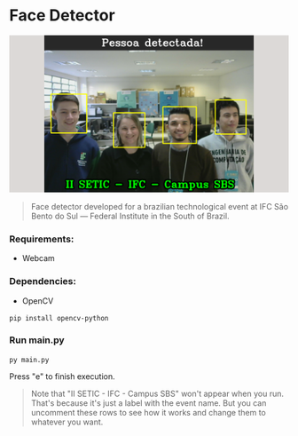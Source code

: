 # Face Detector

![1684263812331](image/README/1684263812331.png)

> Face detector developed for a brazilian technological event at IFC São Bento do Sul — Federal Institute in the South of Brazil.

### Requirements:

* Webcam

### Dependencies:

* OpenCV

```
pip install opencv-python
```

### Run main.py

```
py main.py
```

Press "e" to finish execution.

> Note that "II SETIC - IFC - Campus SBS" won't appear when you run. That's because it's just a label with the event name. But you can uncomment these rows to see how it works and change them to whatever you want.
